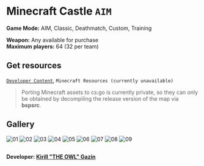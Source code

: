# Minecraft Castle `AIM`
**Game Mode:** AIM, Classic, Deathmatch, Custom, Training

**Weapon:** Any available for purchase
<br>**Maximum players:** 64 (32 per team)

## Get resources
[`Developer Content`](https://github.com/redesaile/csgo-developer), `Minecraft Resources (currently unavailable)`

> Porting Minecraft assets to cs:go is currently private, so they can only be obtained by decompiling the release version of the map via **bspsrc**.

## Gallery
![01](https://user-images.githubusercontent.com/90133781/161253592-47a37bea-575a-4012-9b5b-3e1335feafa4.png)
![02](https://user-images.githubusercontent.com/90133781/161253612-9fcdc184-f316-4963-945d-13c1c20338ab.png)
![03](https://user-images.githubusercontent.com/90133781/161253620-28f8b8ee-6e45-4fda-b48f-159d469997f0.png)
![04](https://user-images.githubusercontent.com/90133781/161253638-5723a582-f5fd-4ab5-bf48-76f86ffe4b20.png)
![05](https://user-images.githubusercontent.com/90133781/161253655-cfa74d3d-4830-4f10-8a68-af32689ae72b.png)
![06](https://user-images.githubusercontent.com/90133781/161253671-0122ed10-719f-4483-bfd9-0992d02b4a3a.png)
![07](https://user-images.githubusercontent.com/90133781/161253690-1792e916-9374-4855-806b-927c9ad4dba3.png)
![08](https://user-images.githubusercontent.com/90133781/161253710-00e70e2e-9c81-44f1-840d-770076624f51.png)
![09](https://user-images.githubusercontent.com/90133781/161253723-b08d44ac-1b4d-4046-b9a3-1f1db492c2b9.png)

##
**Developer: [Kirill "THE OWL" Gazin](https://github.com/redesaile)**
